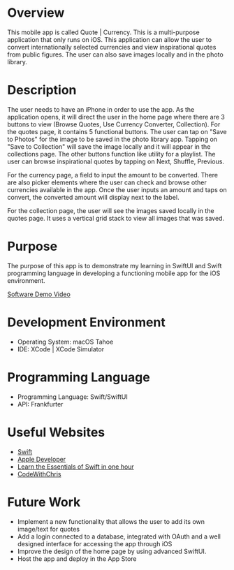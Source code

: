# Overview

This mobile app is called Quote | Currency. This is a multi-purpose application that only runs on iOS. 
This application can allow the user to convert internationally selected currencies and view inspirational quotes from public figures. The user can also save images locally and in the photo library.

# Description 

The user needs to have an iPhone in order to use the app. As the application opens, it will direct the user in the home page where there are 3 buttons to view (Browse Quotes, Use Currency Converter, Collection).
For the quotes page, it contains 5 functional buttons. The user can tap on "Save to Photos" for the image to be saved in the photo library app. Tapping on "Save to Collection" will save the image locally and it will appear in the collections page.
The other buttons function like utility for a playlist. The user can browse inspirational quotes by tapping on Next, Shuffle, Previous. 

For the currency page, a field to input the amount to be converted. There are also picker elements where the user can check and browse other currencies available in the app. Once the user inputs an amount and taps on convert, the converted amount will display next to the label.

For the collection page, the user will see the images saved locally in the quotes page. It uses a vertical grid stack to view all images that was saved.

# Purpose

The purpose of this app is to demonstrate my learning in SwiftUI and Swift programming language in developing a functioning mobile app for the iOS environment.

[Software Demo Video](https://youtu.be/EbogPjr0IXk)

# Development Environment

- Operating System: macOS Tahoe
- IDE: XCode | XCode Simulator

# Programming Language

- Programming Language: Swift/SwiftUI
- API: Frankfurter

# Useful Websites

* [Swift](https://www.swift.org/documentation/)
* [Apple Developer](https://developer.apple.com/tutorials/develop-in-swift/hello-swiftui/)
* [Learn the Essentials of Swift in one hour](https://www.youtube.com/watch?v=n5X_V81OYnQ&t=1163s)
* [CodeWithChris](https://www.youtube.com/@CodeWithChris)

# Future Work

* Implement a new functionality that allows the user to add its own image/text for quotes
* Add a login connected to a database, integrated with OAuth and a well designed interface for accessing the app through iOS
* Improve the design of the home page by using advanced SwiftUI.
* Host the app and deploy in the App Store
